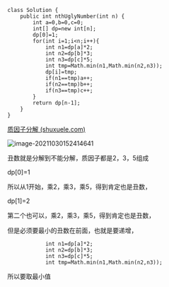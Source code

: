 ```
class Solution {
    public int nthUglyNumber(int n) {
        int a=0,b=0,c=0;
        int[] dp=new int[n];
        dp[0]=1;
        for(int i=1;i<n;i++){
            int n1=dp[a]*2;
            int n2=dp[b]*3;
            int n3=dp[c]*5;
            int tmp=Math.min(n1,Math.min(n2,n3));
            dp[i]=tmp;
            if(n1==tmp)a++;
            if(n2==tmp)b++;
            if(n3==tmp)c++;
        }
        return dp[n-1];
    }
}
```

[质因子分解 (shuxuele.com)](https://www.shuxuele.com/prime-factorization.html)

![image-20211030152414641](C:\Users\11096\AppData\Roaming\Typora\typora-user-images\image-20211030152414641.png)

丑数就是分解到不能分解，质因子都是2，3，5组成



dp[0]=1 

所以从1开始，乘2，乘3，乘5，得到肯定也是丑数，

dp[1]=2

第二个也可以，乘2，乘3，乘5，得到肯定也是丑数，

但是必须要最小的丑数在前面，也就是要递增，

```
			int n1=dp[a]*2;
            int n2=dp[b]*3;
            int n3=dp[c]*5;
            int tmp=Math.min(n1,Math.min(n2,n3));
```

所以要取最小值


